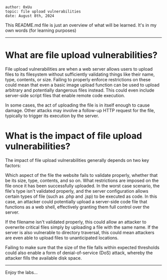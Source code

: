 ```
author: 0xUu
topic: file upload vulnerabilities
date: August 8th, 2024
```

This README.md file is just an overview of what will be learned. It's in my own words (for learning purposes)

---

# What are file upload vulnerabilities?

File upload vulnerabilities are when a web server allows users to upload files to its filesystem without sufficiently validating things like their name, type, contents, or size. Failing to properly enforce restrictions on these could mean that even a basic image upload function can be used to upload arbitrary and potentially dangerous files instead. This could even include server-side script files that enable remote code execution.

In some cases, the act of uploading the file is in itself enough to cause damage. Other attacks may involve a follow-up HTTP request for the file, typically to trigger its execution by the server.


# What is the impact of file upload vulnerabilities?

The impact of file upload vulnerabilities generally depends on two key factors:

Which aspect of the file the website fails to validate properly, whether that be its size, type, contents, and so on.
What restrictions are imposed on the file once it has been successfully uploaded.
In the worst case scenario, the file's type isn't validated properly, and the server configuration allows certain types of file (such as .php and .jsp) to be executed as code. In this case, an attacker could potentially upload a server-side code file that functions as a web shell, effectively granting them full control over the server.

If the filename isn't validated properly, this could allow an attacker to overwrite critical files simply by uploading a file with the same name. If the server is also vulnerable to directory traversal, this could mean attackers are even able to upload files to unanticipated locations.

Failing to make sure that the size of the file falls within expected thresholds could also enable a form of denial-of-service (DoS) attack, whereby the attacker fills the available disk space.

---

Enjoy the labs...

